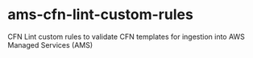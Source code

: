 # ams-cfn-lint-custom-rules

CFN Lint custom rules to validate CFN templates for ingestion into AWS Managed Services (AMS)